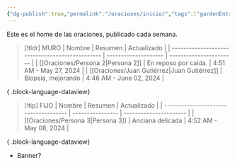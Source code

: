 ```yaml
---
{"dg-publish":true,"permalink":"/oraciones/inicio/","tags":["gardenEntry"]}
---
```


Este es el home de las oraciones, publicado cada semana.

> [!tldr] MURO 
>  | Nombre                                          | Resumen              | Actualizado             |
> | ----------------------------------------------- | -------------------- | ----------------------- |
> | [[Oraciones/Persona 2\|Persona 2]]           | En reposo por caída. | 4:51 AM - May 27, 2024  |
> | [[Oraciones/Juan Gutiérrez\|Juan Gutiérrez]] | Biopsia, mejorando   | 4:46 AM - June 02, 2024 |
> 
{ .block-language-dataview}

> [!tip] FIJO 
>  | Nombre                                | Resumen          | Actualizado            |
> | ------------------------------------- | ---------------- | ---------------------- |
> | [[Oraciones/Persona 3\|Persona 3]] | Anciana delicada | 4:52 AM - May 08, 2024 |
> 
{ .block-language-dataview}

- Banner?




